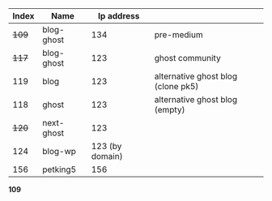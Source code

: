 
| Index   | Name       | Ip address      |                                    |
| ------- | ---------- | --------------- | ---------------------------------- |
| ~~109~~ | blog-ghost | 134             | pre-medium                         |
| ~~117~~ | blog-ghost | 123             | ghost community                    |
| 119     | blog       | 123             | alternative ghost blog (clone pk5) |
| 118     | ghost      | 123             | alternative ghost blog (empty)     |
| ~~120~~ | next-ghost | 123             |                                    |
| 124     | blog-wp    | 123 (by domain) |                                    |
| 156     | petking5   | 156             |                                    |

**109**
